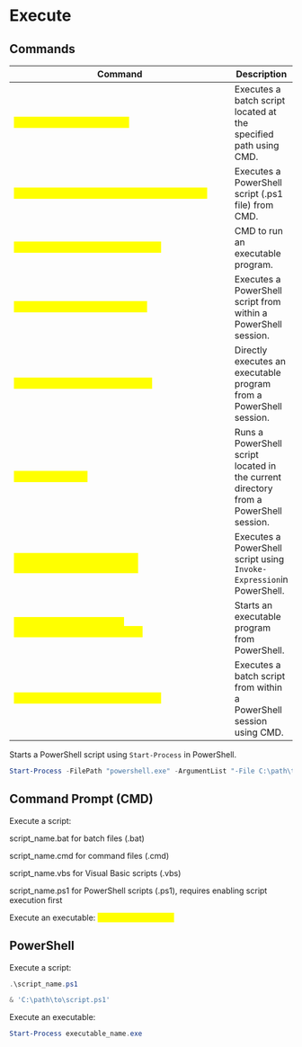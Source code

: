 # Execute

## Commands

<table data-header-hidden data-full-width="true"><thead><tr><th width="537">Command</th><th>Description</th></tr></thead><tbody><tr><td><mark style="color:yellow;"><code>C:\path\to\yourscript.bat</code></mark></td><td>Executes a batch script located at the specified path using CMD.</td></tr><tr><td><mark style="color:yellow;"><code>powershell -File C:\path\to\yourscript.ps1</code></mark></td><td>Executes a PowerShell script (.ps1 file) from CMD.</td></tr><tr><td><mark style="color:yellow;"><code>start C:\path\to\yourprogram.exe</code></mark></td><td>CMD to run an executable program.</td></tr><tr><td><mark style="color:yellow;"><code>&#x26; "C:\path\to\yourscript.ps1"</code></mark></td><td>Executes a PowerShell script from within a PowerShell session.</td></tr><tr><td><mark style="color:yellow;"><code>&#x26; "C:\path\to\yourprogram.exe"</code></mark></td><td>Directly executes an executable program from a PowerShell session.</td></tr><tr><td><mark style="color:yellow;"><code>.\yourscript.ps1</code></mark></td><td>Runs a PowerShell script located in the current directory from a PowerShell session.</td></tr><tr><td><mark style="color:yellow;"><code>Invoke-Expression -Command "C:\path\to\yourscript.ps1"</code></mark></td><td>Executes a PowerShell script using <code>Invoke-Expression</code>in PowerShell.</td></tr><tr><td><mark style="color:yellow;"><code>Start-Process -FilePath "C:\path\to\yourprogram.exe"</code></mark></td><td>Starts an executable program from PowerShell.</td></tr><tr><td><mark style="color:yellow;"><code>cmd /c C:\path\to\yourscript.bat</code></mark></td><td>Executes a batch script from within a PowerShell session using CMD.</td></tr></tbody></table>

Starts a PowerShell script using `Start-Process` in PowerShell.

```powershell
Start-Process -FilePath "powershell.exe" -ArgumentList "-File C:\path\to\yourscript.ps1"
```

## Command Prompt (CMD)

Execute a script:

script\_name.bat for batch files (.bat)

script\_name.cmd for command files (.cmd)

script\_name.vbs for Visual Basic scripts (.vbs)

script\_name.ps1 for PowerShell scripts (.ps1), requires enabling script execution first

Execute an executable: <mark style="color:yellow;">`executable_name.exe`</mark>

## PowerShell

Execute a script:

```powershell
.\script_name.ps1
```

```powershell
& 'C:\path\to\script.ps1'
```

Execute an executable:

```powershell
Start-Process executable_name.exe
```
